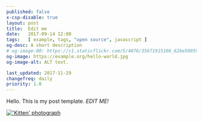 ```yaml
---
published: false
x-csp-disable: true
layout: post
title:  Edit me
date:   2017-09-14 12:00
tags:   [ example, tags, "open source", javascript ]
og-desc: A short description
# og-image-00: https://c1.staticflickr.com/5/4076/35671915106_62be509598_z.jpg
og-image: https://example.org/hello-world.jpg
og-image-alt: ALT text.

last_updated: 2017-11-29
changefreq: daily
priority: 1.0
---
```


Hello. This is my post template. _EDIT ME!_


[!['Kitten' photograph][kitten-img]][kitten]


[kitten-img]: https://c1.staticflickr.com/6/5027/5558881213_deb384bdb8_z.jpg
[kitten]: https://flickr.com/photos/barbarellathemadcatlady/5558881213
    "Kitten, by Barbarella Buchner, 25 March 2011. License: CC-BY-SA-2.0"
[kit-license]: https://creativecommons.org/licenses/by-sa/2.0/

[End]: //.
